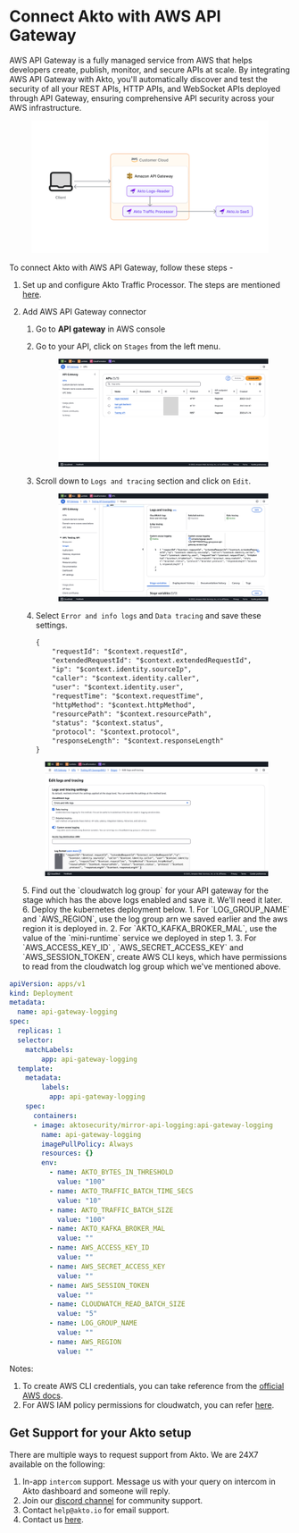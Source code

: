 # Connect Akto with AWS API Gateway

AWS API Gateway is a fully managed service from AWS that helps developers create, publish, monitor, and secure APIs at scale. By integrating AWS API Gateway with Akto, you'll automatically discover and test the security of all your REST APIs, HTTP APIs, and WebSocket APIs deployed through API Gateway, ensuring comprehensive API security across your AWS infrastructure.

<figure><img src="../../.gitbook/assets/image (16).png" alt=""><figcaption></figcaption></figure>

To connect Akto with AWS API Gateway, follow these steps -

1. Set up and configure Akto Traffic Processor. The steps are mentioned [here](https://docs.akto.io/getting-started/traffic-processor/hybrid-saas).
2.  Add AWS API Gateway connector

    1. Go to **API gateway** in AWS console
    2.  Go to your API, click on `Stages` from the left menu.

        <figure><img src="../../.gitbook/assets/aws-api-gateway-1.png" alt=""><figcaption></figcaption></figure>
    3.  Scroll down to `Logs and tracing` section and click on `Edit`.

        <figure><img src="../../.gitbook/assets/aws-api-gateway-2.png" alt=""><figcaption></figcaption></figure>
    4.  Select `Error and info logs` and `Data tracing` and save these settings.
        ```
        {
            "requestId": "$context.requestId",
            "extendedRequestId": "$context.extendedRequestId",
            "ip": "$context.identity.sourceIp",
            "caller": "$context.identity.caller",
            "user": "$context.identity.user",
            "requestTime": "$context.requestTime",
            "httpMethod": "$context.httpMethod",
            "resourcePath": "$context.resourcePath",
            "status": "$context.status",
            "protocol": "$context.protocol",
            "responseLength": "$context.responseLength"
        }
        ```
      <figure><img src="../../.gitbook/assets/aws-api-gateway-3.png" alt=""><figcaption></figcaption></figure>
    5. Find out the `cloudwatch log group` for your API gateway for the stage which has the above logs enabled and save it. We'll need it later.
    6. Deploy the kubernetes deployment below.
       1. For `LOG_GROUP_NAME` and `AWS_REGION`, use the log group arn we saved earlier and the aws region it is deployed in.
       2. For `AKTO_KAFKA_BROKER_MAL`, use the value of the `mini-runtime` service we deployed in step 1.
       3. For `AWS_ACCESS_KEY_ID` , `AWS_SECRET_ACCESS_KEY` and `AWS_SESSION_TOKEN`, create AWS CLI keys, which have permissions to read from the cloudwatch log group which we've mentioned above.

```yaml
apiVersion: apps/v1
kind: Deployment
metadata:
  name: api-gateway-logging
spec:
  replicas: 1
  selector:
    matchLabels:
        app: api-gateway-logging 
  template:
    metadata:
        labels:
          app: api-gateway-logging 
    spec:
      containers:
      - image: aktosecurity/mirror-api-logging:api-gateway-logging
        name: api-gateway-logging 
        imagePullPolicy: Always
        resources: {}
        env:
          - name: AKTO_BYTES_IN_THRESHOLD
            value: "100"
          - name: AKTO_TRAFFIC_BATCH_TIME_SECS
            value: "10"
          - name: AKTO_TRAFFIC_BATCH_SIZE
            value: "100"
          - name: AKTO_KAFKA_BROKER_MAL
            value: ""
          - name: AWS_ACCESS_KEY_ID
            value: ""
          - name: AWS_SECRET_ACCESS_KEY
            value: ""
          - name: AWS_SESSION_TOKEN
            value: ""
          - name: CLOUDWATCH_READ_BATCH_SIZE
            value: "5"
          - name: LOG_GROUP_NAME
            value: ""
          - name: AWS_REGION
            value: ""
```

Notes:

1. To create AWS CLI credentials, you can take reference from the [official AWS docs](https://docs.aws.amazon.com/sdkref/latest/guide/access-iam-users.html).
2. For AWS IAM policy permissions for cloudwatch, you can refer [here](https://docs.aws.amazon.com/apigateway/latest/developerguide/set-up-logging.html#apigateway-cloudwatch-log-formats).

## Get Support for your Akto setup

There are multiple ways to request support from Akto. We are 24X7 available on the following:

1. In-app `intercom` support. Message us with your query on intercom in Akto dashboard and someone will reply.
2. Join our [discord channel](https://www.akto.io/community) for community support.
3. Contact `help@akto.io` for email support.
4. Contact us [here](https://www.akto.io/contact-us).
